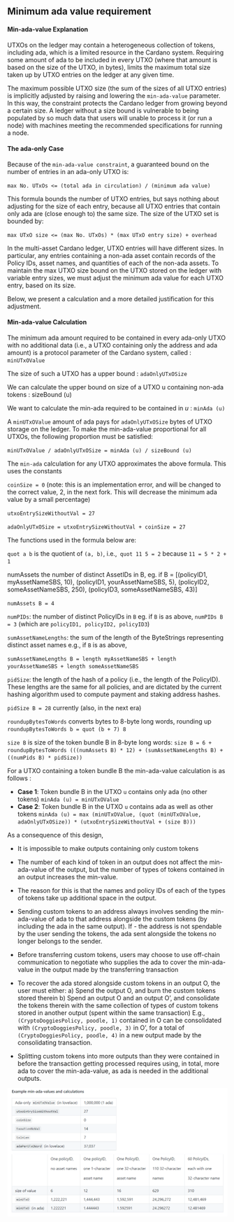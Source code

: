 ## Minimum ada value requirement

#### Min-ada-value Explanation

UTXOs on the ledger may contain a heterogeneous collection of tokens, including ada, which is a limited resource in the Cardano system. Requiring some amount of ada to be included in every UTXO (where that amount is based on the size of the UTXO, in bytes), limits the maximum total size taken up by UTXO entries on the ledger at any given time.

The maximum possible UTXO size (the sum of the sizes of all UTXO entries) is implicitly adjusted by raising and lowering the `min-ada-value` parameter. In this way, the constraint protects the Cardano ledger from growing beyond a certain size. A ledger without a size bound is vulnerable to being populated by so much data that users will unable to process it (or run a node) with machines meeting the recommended specifications for running a node.

#### The ada-only Case

Because of the `min-ada-value constraint`, a guaranteed bound on the number of entries in an ada-only UTXO is:

`max No. UTxOs <= (total ada in circulation) / (minimum ada value)`

This formula bounds the number of UTXO entries, but says nothing about adjusting for the size of each entry, because all UTXO entries that contain only ada are (close enough to) the same size. The size of the UTXO set is bounded by:

`max UTxO size <= (max No. UTxOs) * (max UTxO entry size) + overhead`

In the multi-asset Cardano ledger, UTXO entries will have different sizes. In particular, any entries containing a non-ada asset contain records of the Policy IDs, asset names, and quantities of each of the non-ada assets. To maintain the max UTXO size bound on the UTXO stored on the ledger with variable entry sizes, we must adjust the minimum ada value for each UTXO entry, based on its size.

Below, we present a calculation and a more detailed justification for this adjustment.

#### Min-ada-value Calculation

The minimum ada amount required to be contained in every ada-only UTXO with no additional data (i.e., a UTXO containing only the address and ada amount) is a protocol parameter of the Cardano system, called : `minUTxOValue`

The size of such a UTXO has a upper bound : `adaOnlyUTxOSize`

We can calculate the upper bound on size of a UTXO u containing non-ada tokens : sizeBound (u)

We want to calculate the min-ada required to be contained in *u* : `minAda (u)`

A `minUTxOValue` amount of ada pays for `adaOnlyUTxOSize` bytes of UTXO storage on the ledger. To make the min-ada-value proportional for all UTXOs, the following proportion must be satisfied:

`minUTxOValue / adaOnlyUTxOSize = minAda (u) / sizeBound (u)`

The `min-ada` calculation for any UTXO approximates the above formula. This uses the constants

`coinSize = 0` (note: this is an implementation error, and will be changed to the correct value, 2, in the next fork. This will decrease the minimum ada value by a small percentage)

`utxoEntrySizeWithoutVal = 27`

`adaOnlyUTxOSize = utxoEntrySizeWithoutVal + coinSize = 27`

The functions used in the formula below are:

`quot a b` is the quotient of `(a, b)`, i.e.,` quot 11 5 = 2` because `11 = 5 * 2 + 1`

numAssets  the number of distinct AssetIDs in B, eg. if B = [(policyID1, myAssetNameSBS, 10), (policyID1, yourAssetNameSBS, 5), (policyID2, someAssetNameSBS, 250), (policyID3, someAssetNameSBS, 43)]

`numAssets B = 4`

`numPIDs`: the number of distinct PolicyIDs in `B` eg. if `B` is as above, `numPIDs B = 3` (which are `policyID1, policyID2, policyID3`)

`sumAssetNameLengths`: the sum of the length of the ByteStrings representing distinct asset names e.g., if `B` is as above,

`sumAssetNameLengths B = length myAssetNameSBS + length yourAssetNameSBS + length someAssetNameSBS`

`pidSize`: the length of the hash of a policy (i.e., the length of the PolicyID). These lengths are the same for all policies, and are dictated by the current hashing algorithm used to compute payment and staking address hashes.

`pidSize B = 28` currently (also, in the next era)

`roundupBytesToWords` converts bytes to 8-byte long words, rounding up `roundupBytesToWords b = quot (b + 7) 8`

`size B` is size of the token bundle B in 8-byte long words: `size B = 6 + roundupBytesToWords (((numAssets B) * 12) + (sumAssetNameLengths B) + ((numPids B) * pidSize))`

For a UTXO containing a token bundle B the min-ada-value calculation is as follows :

- **Case 1**: Token bundle B in the UTXO `u` contains only ada (no other tokens) `minAda (u) = minUTxOValue`
- **Case 2**: Token bundle B in the UTXO `u` contains ada as well as other tokens `minAda (u) = max (minUTxOValue, (quot (minUTxOValue, adaOnlyUTxOSize)) * (utxoEntrySizeWithoutVal + (size B)))`

As a consequence of this design,

- It is impossible to make outputs containing only custom tokens
- The number of each kind of token in an output does not affect the min-ada-value of the output, but the number of types of tokens contained in an output increases the min-value.
- The reason for this is that the names and policy IDs of each of the types of tokens take up additional space in the output.
- Sending custom tokens to an address always involves sending the min-ada-value of ada to that address alongside the custom tokens (by including the ada in the same output). If - the address is not spendable by the user sending the tokens, the ada sent alongside the tokens no longer belongs to the sender.
- Before transferring custom tokens, users may choose to use off-chain communication to negotiate who supplies the ada to cover the min-ada-value in the output made by the transferring transaction
- To recover the ada stored alongside custom tokens in an output O, the user must either: a) Spend the output O, and burn the custom tokens stored therein b) Spend an output O and an output O’, and consolidate the tokens therein with the same collection of types of custom tokens stored in another output (spent within the same transaction)
E.g., `(CryptoDoggiesPolicy, poodle, 1)` contained in O can be consolidated with `(CryptoDoggiesPolicy, poodle, 3)` in O’, for a total of `(CryptoDoggiesPolicy, poodle, 4)` in a new output made by the consolidating transaction.

- Splitting custom tokens into more outputs than they were contained in before the transaction getting processed requires using, in total, more ada to cover the min-ada-value, as ada is needed in the additional outputs.

![Minimum ada value](min-ada.png)

